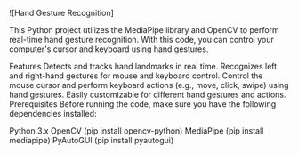 ![Hand Gesture Recognition]

This Python project utilizes the MediaPipe library and OpenCV to perform real-time hand gesture recognition. With this code, you can control your computer's cursor and keyboard using hand gestures.

Features
Detects and tracks hand landmarks in real time.
Recognizes left and right-hand gestures for mouse and keyboard control.
Control the mouse cursor and perform keyboard actions (e.g., move, click, swipe) using hand gestures.
Easily customizable for different hand gestures and actions.
Prerequisites
Before running the code, make sure you have the following dependencies installed:

Python 3.x
OpenCV (pip install opencv-python)
MediaPipe (pip install mediapipe)
PyAutoGUI (pip install pyautogui)

